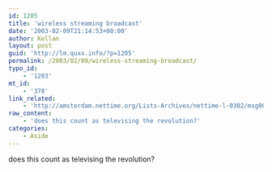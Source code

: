 ```yaml
---
id: 1205
title: 'wireless streaming broadcast'
date: '2003-02-09T21:14:53+00:00'
author: Kellan
layout: post
guid: 'http://lm.quxx.info/?p=1205'
permalink: /2003/02/09/wireless-streaming-broadcast/
typo_id:
    - '1203'
mt_id:
    - '378'
link_related:
    - 'http://amsterdam.nettime.org/Lists-Archives/nettime-l-0302/msg00025.html'
raw_content:
    - 'does this count as televising the revolution?'
categories:
    - Aside
---
```


does this count as televising the revolution?